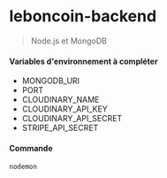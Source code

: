 # leboncoin-backend
  
> Node.js et MongoDB
  
  
#### Variables d'environnement à compléter
- MONGODB_URI
- PORT
- CLOUDINARY_NAME
- CLOUDINARY_API_KEY
- CLOUDINARY_API_SECRET
- STRIPE_API_SECRET
  
  
#### Commande
```javascript
nodemon
```